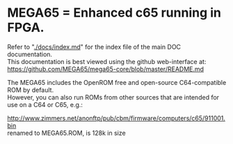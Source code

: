 # MEGA65 = Enhanced c65 running in FPGA.

Refer to "[./docs/index.md](./docs/index.md)" for the index file of the main DOC documentation.  
This documentation is best viewed using the github web-interface at:  
https://github.com/MEGA65/mega65-core/blob/master/README.md

The MEGA65 includes the OpenROM free and open-source C64-compatible ROM by default.  
However, you can also run ROMs from other sources that are intended for use on a C64 or C65,
e.g.:

http://www.zimmers.net/anonftp/pub/cbm/firmware/computers/c65/911001.bin  
renamed to MEGA65.ROM, is 128k in size
